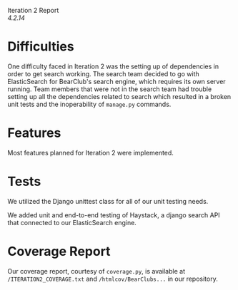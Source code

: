 Iteration 2 Report  
*4.2.14*  

# Difficulties
One difficulty faced in Iteration 2 was the setting up of dependencies in order to get search working. The search team decided to go with ElasticSearch for BearClub's search engine, which requires its own server running. Team members that were not in the search team had trouble setting up all the dependencies related to search which resulted in a broken unit tests and the inoperability of `manage.py` commands. 

# Features
Most features planned for Iteration 2 were implemented.

# Tests
We utilized the Django unittest class for all of our unit testing needs. 

We added unit and end-to-end testing of Haystack, a django search API that connected to our ElasticSearch engine.

# Coverage Report

Our coverage report, courtesy of `coverage.py`, is available at `/ITERATION2_COVERAGE.txt` and `/htmlcov/BearClubs...` in our repository.

